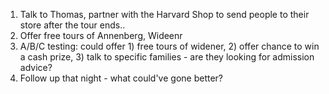 1. Talk to Thomas, partner with the Harvard Shop to send people to their store after the tour ends..
2. Offer free tours of Annenberg, Wideenr
3. A/B/C testing: could offer 1) free tours of widener, 2) offer chance to win a cash prize, 3) talk to specific families - are they looking for admission advice?
4. Follow up that night - what could've gone better?
